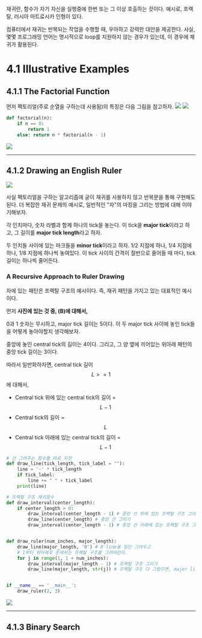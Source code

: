 재귀란, 함수가 자기 자신을 실행중에 한번 또는 그 이상 호출하는 것이다. 예시로, 프랙탈, 러시아 마트료시카 인형이 있다.

컴퓨터에서 재귀는 반복되는 작업을 수행할 때, 우아하고 강력한 대안을 제공한다. 사실, 몇몇 프로그래밍 언어는 명시적으로 loop를 지원하지 않는 경우가 있는데, 이 경우에 재귀가 활용된다.

# 4.1 Illustrative Examples

## 4.1.1 The Factorial Function

먼저 팩토리얼(주로 순열을 구하는데 사용됨)의 특징은 다음 그림을 참고하자.
![](https://velog.velcdn.com/images/calzone0404/post/a622297f-da33-4ba0-8d98-aaeddb42b5d6/image.png)
![](https://velog.velcdn.com/images/calzone0404/post/07be1d50-2336-4921-83b2-f1ee0ddbf0d7/image.png)

```python
def factorial(n):
	if n == 0:
    	return 1
    else: return n * factorial(n - 1)
```
![](https://velog.velcdn.com/images/calzone0404/post/14c80d69-5a88-4bdd-a0c4-ae3a4a837b16/image.png)

<hr>

## 4.1.2 Drawing an English Ruler
![](https://velog.velcdn.com/images/calzone0404/post/a7d3d8d1-1112-4014-971b-b9df022ee7dd/image.png)


사실 팩토리얼을 구하는 알고리즘에 굳이 재귀를 사용하지 않고 반복문을 통해 구현해도 된다. 더 복잡한 재귀 문제의 예시로, 일반적인 "자"의 마킹을 그리는 방법에 대해 이야기해보자.

각 인치마다, 숫자 라벨과 함께 하나의 tick을 놓는다. 이 tick을 **major tick**이라고 하고, 그 길이를 **major tick length**라고 하자. 

두 인치들 사이에 있는 마크들을 **minor tick**이라고 하자. 1/2 지점에 하나, 1/4 지점에 하나, 1/8 지점에 하나씩 놓여있다. 이 tick 사이의 간격이 절반으로 줄어들 때 마다, tick 길이는 하나씩 줄어든다.

### A Recursive Approach to Ruler Drawing

자에 있는 패턴은 프랙탈 구조의 예시이다. 즉, 재귀 패턴을 가지고 있는 대표적인 예시이다.

먼저 **사진에 있는 것 중, (B)에 대해서,**

0과 1 숫자는 무시하고, major tick 길이는 5이다. 이 두 major tick 사이에 놓인 tick들을 어떻게 놓아야할지 생각해보자.

중앙에 놓인 central tick의 길이는 4이다. 그리고, 그 양 옆에 끼어있는 위아래 패턴의 중앙 tick 길이는 3이다.

따라서 일반화하자면, central tick 길이 $$L >= 1$$에 대해서,

- Central tick 위에 있는 central tick의 길이 = $$L - 1$$
- Central tick의 길이 = $$L$$
- Central tick 아래에 있는 central tick의 길이 = $$L - 1$$

```python
# 선 그려주는 함수를 따로 지정
def draw_line(tick_length, tick_label = ""):
    line = '-' * tick_length
    if tick_label:
        line += " " + tick_label
    print(line)

# 프랙탈 구조 재귀함수
def draw_interval(center_length):
    if center_length > 0:
        draw_interval(center_length - 1) # 중앙 선 위에 있는 프랙탈 구조 그리기
        draw_line(center_length) # 중앙 선 그리기
        draw_interval(center_length - 1) # 중앙 선 아래에 있는 프랙탈 구조 그리기


def draw_ruler(num_inches, major_length):
    draw_line(major_length, '0') # 0 line을 일단 그려두고
    # 1부터 위아래로 존재하는 프랙탈 구조를 그려버린다.
    for j in range(1, 1 + num_inches):
        draw_interval(major_length - 1) # 프랙탈 구조 그리기
        draw_line(major_length, str(j)) # 프랙탈 구조 다 그렸으면, major line 그리기


if __name__ == '__main__':
    draw_ruler(2, 3)
```

![](https://velog.velcdn.com/images/calzone0404/post/be75305e-53c5-4f22-8006-4462b1276173/image.png)

<hr>

## 4.1.3 Binary Search

